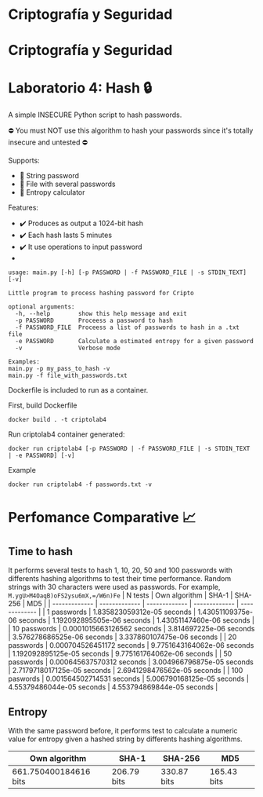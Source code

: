 # Criptografía y Seguridad
# Criptografía y Seguridad
# Laboratorio 4: Hash :lock:

A simple INSECURE Python script to hash passwords.

:no_entry: You must NOT use this algorithm to hash your passwords since it's totally insecure and untested :no_entry:

Supports:
* :small_orange_diamond: String password
* :small_orange_diamond: File with several passwords
* :small_orange_diamond: Entropy calculator

Features:
* ✔️ Produces as output a 1024-bit hash
* ✔️ Each hash lasts 5 minutes
* ✔️ It use operations to input password
* 
```
usage: main.py [-h] [-p PASSWORD | -f PASSWORD_FILE | -s STDIN_TEXT] [-v]

Little program to process hashing password for Cripto

optional arguments:
  -h, --help        show this help message and exit
  -p PASSWORD       Proceess a password to hash
  -f PASSWORD_FILE  Proceess a list of passwords to hash in a .txt file
  -e PASSWORD       Calculate a estimated entropy for a given password
  -v                Verbose mode

Examples:
main.py -p my_pass_to_hash -v
main.py -f file_with_passwords.txt
```

Dockerfile is included to run as a container.

First, build Dockerfile
```
docker build . -t criptolab4
```
Run criptolab4 container generated:
```
docker run criptolab4 [-p PASSWORD | -f PASSWORD_FILE | -s STDIN_TEXT | -e PASSWORD] [-v]
```
Example
```
docker run criptolab4 -f passwords.txt -v
```
# Perfomance Comparative :chart_with_upwards_trend:
## Time to hash
It performs several tests to hash 1, 10, 20, 50 and 100 passwords with differents hashing algorithms to test their time performance.
Random strings with 30 characters were used as passwords. For example, ``` M.ygU>M4OaqB)oFS2ysu6mX,=/W6n)Fe``` 
| N tests | Own algorithm  | SHA-1 | SHA-256 | MD5 |
| ------------- | ------------- | ------------- | ------------- | ------------- |
| 1 passwords  | 1.835823059312e-05 seconds |   1.43051109375e-06 seconds | 1.192092895505e-06 seconds | 1.43051147460e-06 seconds |
| 10 passwords | 0.0001015663126562 seconds | 3.814697225e-06 seconds | 3.576278686525e-06 seconds | 3.337860107475e-06 seconds |
| 20 passwords | 0.000704526451172 seconds | 9.7751643164062e-06 seconds | 1.192092895125e-05 seconds | 9.775161764062e-06 seconds | 
| 50 passwords | 0.000645637570312 seconds  | 3.004966796875e-05 seconds | 2.7179718017125e-05 seconds | 2.6941298476562e-05 seconds |
| 100 paswords | 0.001564502714531 seconds  | 5.006790168125e-05 seconds | 4.55379486044e-05 seconds | 4.553794869844e-05 seconds |

## Entropy
With the same password before, it performs test to calculate a numeric value for entropy given a hashed string by differents hashing algorithms.

| Own algorithm  | SHA-1 | SHA-256 | MD5 |
| ------------- | ------------- | ------------- | ------------- |
| 661.750400184616 bits | 206.79 bits | 330.87 bits | 165.43 bits |


